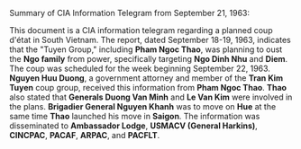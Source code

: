 Summary of CIA Information Telegram from September 21, 1963:

This document is a CIA information telegram regarding a planned coup d'état in South Vietnam. The report, dated September 18-19, 1963, indicates that the "Tuyen Group," including **Pham Ngoc Thao**, was planning to oust the **Ngo family** from power, specifically targeting **Ngo Dinh Nhu** and **Diem**. The coup was scheduled for the week beginning September 22, 1963. **Nguyen Huu Duong**, a government attorney and member of the **Tran Kim Tuyen** coup group, received this information from **Pham Ngoc Thao**. **Thao** also stated that **Generals Duong Van Minh** and **Le Van Kim** were involved in the plans. **Brigadier General Nguyen Khanh** was to move on **Hue** at the same time **Thao** launched his move in **Saigon**. The information was disseminated to **Ambassador Lodge**, **USMACV (General Harkins)**, **CINCPAC**, **PACAF**, **ARPAC**, and **PACFLT**.
